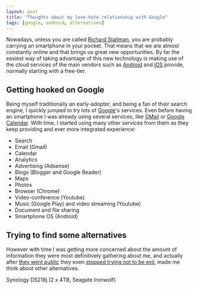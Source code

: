 ```yaml
---
layout: post
title: "Thoughts about my love-hate relationship with Google"
tags: [google, android, alternatives]
---
```


Nowadays, unless you are called [Richard Stallman](https://www.networkworld.com/article/2200967/software-cell-phones-are-stalin-s-dream-says-free-software-movement-founder.html), you are probably carrying an smartphone in your pocket. That means that we are almost constantly online and that brings us great new opportunities. By far the easiest way of taking advantage of this new technology is making use of the cloud services of the main vendors such as [Android](https://www.android.com/) and [iOS](https://www.apple.com/ios/) provide, normally starting with a free-tier.

## Getting hooked on Google

Being myself traditionally an early-adopter, and being a fan of their search engine, I quickly jumped to try lots of [Google](http://www.google.com/)'s services. Even before having an smartphone I was already using several services, like [GMail](https://www.gmail.com/) or [Google Calendar](https://calendar.google.com/). With time, I started using many other services from them as they keep providing and ever more integrated experience:

 * Search
 * Email (Gmail)
 * Calendar
 * Analytics
 * Advertising (Adsense)
 * Blogs (Blogger and Google Reader)
 * Maps
 * Photos
 * Browser (Chrome)
 * Video-conference (Youtube)
 * Music (Google Play) and video streaming (Youtube)
 * Document and file sharing
 * Smartphone OS (Android)

## Trying to find some alternatives

However with time I was getting more concerned about the amount of information they were most definitively gathering about me, and actually after [they went public](https://www.nytimes.com/2004/08/20/opinion/google-goes-public.html) they even [stopped trying not to be evil](http://time.com/4060575/alphabet-google-dont-be-evil/), made me think about other alternatives.


Synology DS218j (2 x 4TB, Seagate Ironwolf)
